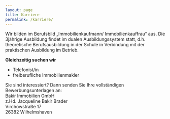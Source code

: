 ```yaml
---
layout: page
title: Karriere
permalink: /karriere/
---
```


Wir bilden im Berufsbild „Immobilienkaufmann/ Immobilienkauffrau“ aus. Die 3jährige Ausbildung findet im dualen Ausbildungssystem statt, d.h. theoretische Berufsausbildung in der Schule in Verbindung mit der praktischen Ausbildung im Betrieb.

**Gleichzeitig suchen wir**

- Telefonist/in
- freiberufliche Immobilienmakler

Sie sind interessiert? Dann senden Sie Ihre vollständigen Bewerbungsunterlagen an:  
Bakir Immobilien GmbH  
z.Hd. Jacqueline Bakir Brader  
Virchowstraße 17  
26382 Wilhelmshaven
